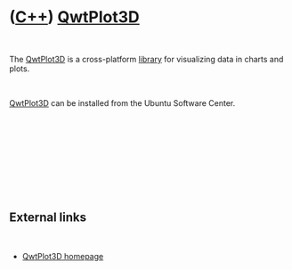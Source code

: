 



 

 

 

 

 

([C++](Cpp.htm)) [QwtPlot3D](CppQwtPlot3d.htm)
==============================================

 

The [QwtPlot3D](CppQwtPlot3d.htm) is a cross-platform
[library](CppLibrary.htm) for visualizing data in charts and plots.

 

[QwtPlot3D](CppQwtPlot3d.htm) can be installed from the Ubuntu Software
Center.

 

 

 

 

 

External links
--------------

 

-   [QwtPlot3D homepage](http://qwtplot3d.sourceforge.net)

 

 

 

 

 





 



